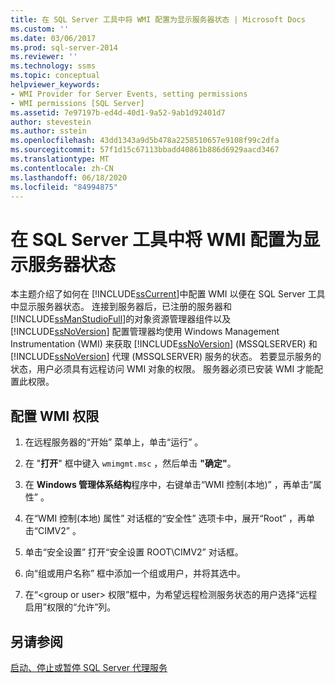 ```yaml
---
title: 在 SQL Server 工具中将 WMI 配置为显示服务器状态 | Microsoft Docs
ms.custom: ''
ms.date: 03/06/2017
ms.prod: sql-server-2014
ms.reviewer: ''
ms.technology: ssms
ms.topic: conceptual
helpviewer_keywords:
- WMI Provider for Server Events, setting permissions
- WMI permissions [SQL Server]
ms.assetid: 7e97197b-ed4d-40d1-9a52-9ab1d92401d7
author: stevestein
ms.author: sstein
ms.openlocfilehash: 43dd1343a9d5b478a2258510657e9108f99c2dfa
ms.sourcegitcommit: 57f1d15c67113bbadd40861b886d6929aacd3467
ms.translationtype: MT
ms.contentlocale: zh-CN
ms.lasthandoff: 06/18/2020
ms.locfileid: "84994875"
---
```

# <a name="configure-wmi-to-show-server-status-in-sql-server-tools"></a>在 SQL Server 工具中将 WMI 配置为显示服务器状态
  本主题介绍了如何在 [!INCLUDE[ssCurrent](../includes/sscurrent-md.md)]中配置 WMI 以便在 SQL Server 工具中显示服务器状态。 连接到服务器后，已注册的服务器和 [!INCLUDE[ssManStudioFull](../includes/ssmanstudiofull-md.md)]的对象资源管理器组件以及 [!INCLUDE[ssNoVersion](../includes/ssnoversion-md.md)] 配置管理器均使用 Windows Management Instrumentation (WMI) 来获取 [!INCLUDE[ssNoVersion](../includes/ssnoversion-md.md)] (MSSQLSERVER) 和 [!INCLUDE[ssNoVersion](../includes/ssnoversion-md.md)] 代理 (MSSQLSERVER) 服务的状态。 若要显示服务的状态，用户必须具有远程访问 WMI 对象的权限。 服务器必须已安装 WMI 才能配置此权限。  
  
##  <a name="to-configure-wmi-permission"></a><a name="SSMSProcedure"></a>配置 WMI 权限  
  
1.  在远程服务器的“开始”  菜单上，单击“运行”  。  
  
2.  在 "**打开**" 框中键入 `wmimgmt.msc` ，然后单击 **"确定"**。  
  
3.  在 **Windows 管理体系结构**程序中，右键单击“WMI 控制(本地)”  ，再单击“属性”  。  
  
4.  在“WMI 控制(本地) 属性”  对话框的“安全性”  选项卡中，展开“Root”  ，再单击“CIMV2”  。  
  
5.  单击“安全设置”  打开“安全设置 ROOT\CIMV2”  对话框。  
  
6.  向“组或用户名称”  框中添加一个组或用户，并将其选中。  
  
7.  在“\<group or user> 权限”框中，为希望远程检测服务状态的用户选择“远程启用”权限的“允许”列。  
  
## <a name="see-also"></a>另请参阅  
 [启动、停止或暂停 SQL Server 代理服务](agent/start-stop-or-pause-the-sql-server-agent-service.md)  
  
  
